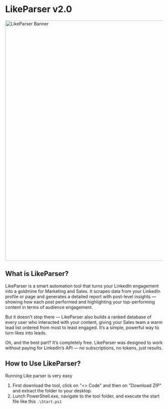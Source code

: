
# LikeParser v2.0
<img width="768" alt="LikeParser Banner" src="https://github.com/user-attachments/assets/db5cdde7-f496-4342-a4b1-3b6c9d410d25" />

## What is LikeParser?
LikeParser is a smart automation tool that turns your LinkedIn engagement into a goldmine for Marketing and Sales. It scrapes data from your LinkedIn profile or page and generates a detailed report with post-level insights — showing how each post performed and highlighting your top-performing content in terms of audience engagement.

But it doesn’t stop there — LikeParser also builds a ranked database of every user who interacted with your content, giving your Sales team a warm lead list ordered from most to least engaged. It’s a simple, powerful way to turn likes into leads.

Oh, and the best part? It’s completely free. LikeParser was designed to work without paying for LinkedIn’s API — no subscriptions, no tokens, just results.

## How to Use LikeParser?
Running Like parser is very easy
1. First download the tool, click on "<> Code" and then on "Download ZIP" and extract the folder to your desktop.
2. Lunch PowerShell.exe, navigate to the tool folder, and execute the start file like this `.\Start.ps1`
